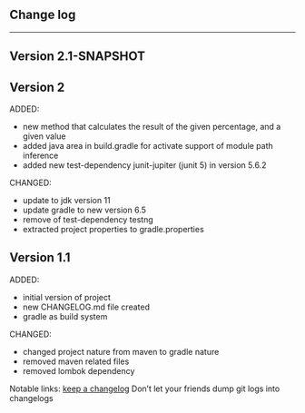 ## Change log
----------------------

Version 2.1-SNAPSHOT
-------------

Version 2
-------------

ADDED: 

- new method that calculates the result of the given percentage, and a given value 
- added java area in build.gradle for activate support of module path inference
- added new test-dependency junit-jupiter (junit 5) in version 5.6.2

CHANGED:

- update to jdk version 11
- update gradle to new version 6.5
- remove of test-dependency testng 
- extracted project properties to gradle.properties

Version 1.1
-------------

ADDED: 

- initial version of project
- new CHANGELOG.md file created
- gradle as build system

CHANGED:

- changed project nature from maven to gradle nature
- removed maven related files
- removed lombok dependency

Notable links:
[keep a changelog](http://keepachangelog.com/en/1.0.0/) Don’t let your friends dump git logs into changelogs
